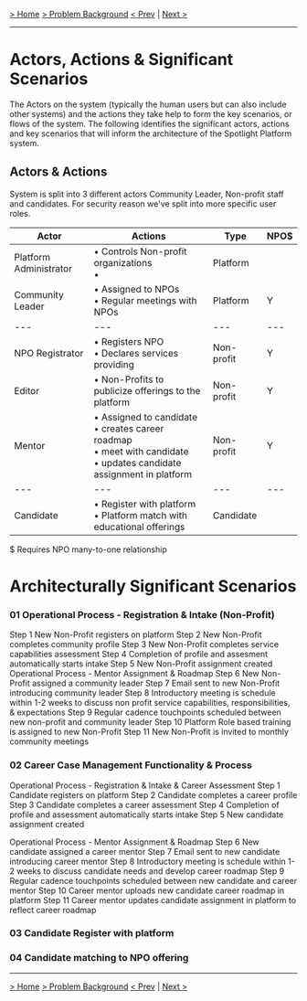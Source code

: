 [&gt; Home](../README.md)  [&gt; Problem Background](README.md)
[&lt; Prev](ArchitectureAnalysis.md)  |  [Next &gt;](ConstraintsAndAssumptions.md)

---

# Actors, Actions & Significant Scenarios

The Actors on the system (typically the human users but can also include other systems) and the actions they take
help to form the key scenarios, or flows of the system. The following identifies the significant actors, actions
and key scenarios that will inform the architecture of the Spotlight Platform system.

## Actors & Actions

System is split into 3 different actors Community Leader, Non-profit staff and candidates. For security reason we've split into more specific user roles.


| Actor                  | Actions                                                                                                                              | Type       | NPO$ |
| ------------------------ | -------------------------------------------------------------------------------------------------------------------------------------- | ------------ | ------ |
| Platform Administrator | • Controls Non-profit organizations<br /> •                                                                                        | Platform   |      |
| Community Leader       | • Assigned to NPOs<br /> • Regular meetings with NPOs                                                                              | Platform   | Y    |
| ---                    | ---                                                                                                                                  | ---        | ---  |
| NPO Registrator        | • Registers NPO<br />• Declares services providing                                                                                 | Non-profit | Y    |
| Editor                 | • Non-Profits to publicize offerings to the platform                                                                                | Non-profit | Y    |
| Mentor                 | • Assigned to candidate<br />• creates career roadmap<br />• meet with candidate<br />• updates candidate assignment in platform | Non-profit | Y    |
| ---                    | ---                                                                                                                                  | ---        | ---  |
| Candidate              | • Register with platform<br />• Platform match with educational offerings                                                          | Candidate  |      |

$ Requires NPO many-to-one relationship

# Architecturally Significant Scenarios

### 01 Operational Process - Registration & Intake (Non-Profit)

Step 1 New Non-Profit registers on platform
Step 2 New Non-Profit completes community profile
Step 3 New Non-Profit completes service capabilities assessment
Step 4 Completion of profile and assesment automatically starts intake
Step 5 New Non-Profit assignment created
Operational Process - Mentor Assignment & Roadmap
Step 6 New Non-Profit assigned a community leader
Step 7 Email sent to new Non-Profit introducing community leader
Step 8 Introductory meeting is schedule within 1-2 weeks to discuss non profit service
capabilities, responsibilities, & expectations
Step 9 Regular cadence touchpoints scheduled between new non-profit and community leader
Step 10 Platform Role based training is assigned to new Non-Profit
Step 11 New Non-Profit is invited to monthly community meetings

### 02 Career Case Management Functionality & Process

Operational Process - Registration & Intake & Career Assessment
Step 1	Candidate registers on platform
Step 2	Candidate completes a career profile
Step 3	Candidate completes a career assessment
Step 4	Completion of profile and assessment automatically starts intake
Step 5	New candidate assignment created

Operational Process - Mentor Assignment & Roadmap
Step 6	New candidate assigned a career mentor
Step 7	Email sent to new candidate introducing career mentor
Step 8	Introductory meeting is schedule within 1-2 weeks to discuss candidate needs and develop career roadmap
Step 9	Regular cadence touchpoints scheduled between new candidate and career mentor
Step 10	Career mentor uploads new candidate career roadmap in platform
Step 11	Career mentor updates candidate assignment in platform to reflect career roadmap

### 03 Candidate Register with platform

### 04 Candidate matching to NPO offering

---

[&gt; Home](../README.md)  [&gt; Problem Background](README.md)
[&lt; Prev](ArchitectureAnalysis.md)  |  [Next &gt;](ConstraintsAndAssumptions.md)
